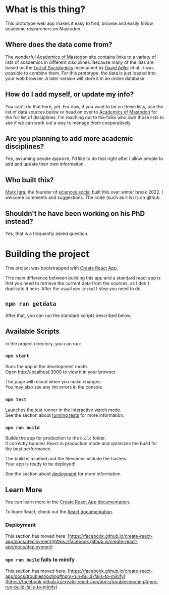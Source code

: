# What is this thing?

This prototype web app makes it easy to find, browse and easily follow academic researchers on Mastodon.

## Where does the data come from?

The wonderful [Academics of Mastodon](https://nathanlesage.github.io/academics-on-mastodon/) site contains links to a variety of lists of academics in different disciplines. Because many of the lists are based on the [List of Sociologists](https://trutzig89182.github.io/Mastodon-Sociologists/) maintained by [David Adler](https://social.tchncs.de/@perspektivbrocken) et al. it was possible to combine them. For this prototype, the data is just loaded into your web browser. A later version will store it in an online database.

## How do I add myself, or update my info?

You can't do that here, yet. For now, if you want to be on these lists, use the list of data sources below or head on over to [Academics of Mastodon](https://nathanlesage.github.io/academics-on-mastodon/) for the full list of disciplines. I'm reaching out to the folks who own those lists to see if we can work out a way to manage them cooperatively.

## Are you planning to add more academic disciplines?

Yes, assuming people approve, I'd like to do that right after I allow people to add and update their own information.

## Who built this?

[Mark Igra](https://sciences.social/@markigra), the founder of [sciences.social](https://sciences.social/about) built this over winter break 2022. I welcome comments and suggestions. The code (such as it is) is on github.

## Shouldn't he have been working on his PhD instead?

Yes, that is a frequently asked question.

# Building the project

This project was bootstrapped with [Create React App](https://github.com/facebook/create-react-app).

THe main difference between building this app and a standard react app is that you need
to retrieve the current data from the sources, as I don't duplicate it here. After the usual
`npm install` step you need to do.

## `npm run getdata`

After that, you can run the standard scripts described below.

## Available Scripts

In the project directory, you can run:

### `npm start`

Runs the app in the development mode.\
Open [http://localhost:3000](http://localhost:3000) to view it in your browser.

The page will reload when you make changes.\
You may also see any lint errors in the console.

### `npm test`

Launches the test runner in the interactive watch mode.\
See the section about [running tests](https://facebook.github.io/create-react-app/docs/running-tests) for more information.

### `npm run build`

Builds the app for production to the `build` folder.\
It correctly bundles React in production mode and optimizes the build for the best performance.

The build is minified and the filenames include the hashes.\
Your app is ready to be deployed!

See the section about [deployment](https://facebook.github.io/create-react-app/docs/deployment) for more information.

## Learn More

You can learn more in the [Create React App documentation](https://facebook.github.io/create-react-app/docs/getting-started).

To learn React, check out the [React documentation](https://reactjs.org/).

### Deployment

This section has moved here: [https://facebook.github.io/create-react-app/docs/deployment](https://facebook.github.io/create-react-app/docs/deployment)

### `npm run build` fails to minify

This section has moved here: [https://facebook.github.io/create-react-app/docs/troubleshooting#npm-run-build-fails-to-minify](https://facebook.github.io/create-react-app/docs/troubleshooting#npm-run-build-fails-to-minify)
